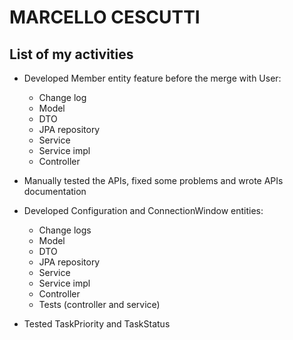 # MARCELLO CESCUTTI
## List of my activities

- Developed Member entity feature before the merge with User:
    - Change log
    - Model
    - DTO
    - JPA repository
    - Service
    - Service impl
    - Controller


- Manually tested the APIs, fixed some problems and wrote APIs documentation


- Developed Configuration and ConnectionWindow entities:
  - Change logs
  - Model
  - DTO
  - JPA repository
  - Service
  - Service impl
  - Controller
  - Tests (controller and service)
  

- Tested TaskPriority and TaskStatus